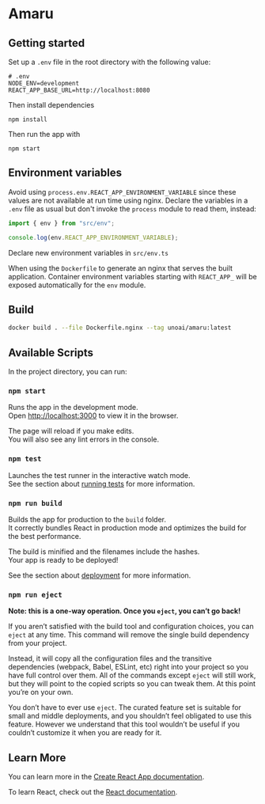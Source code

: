 # Amaru

## Getting started

Set up a `.env` file in the root directory with the following value:

```shell
# .env
NODE_ENV=development
REACT_APP_BASE_URL=http://localhost:8080
```

Then install dependencies

```shell
npm install
```

Then run the app with

```shell
npm start
```

## Environment variables

Avoid using `process.env.REACT_APP_ENVIRONMENT_VARIABLE` since these values are not available at run time using nginx.
Declare the variables in a `.env` file as usual but don't invoke the `process` module to read them, instead:

```javascript
import { env } from "src/env";

console.log(env.REACT_APP_ENVIRONMENT_VARIABLE);
```

Declare new environment variables in `src/env.ts`

When using the `Dockerfile` to generate an nginx that serves the built application. Container environment variables starting with `REACT_APP_` will be exposed automatically for the `env` module.

## Build

```sh
docker build . --file Dockerfile.nginx --tag unoai/amaru:latest
```

## Available Scripts

In the project directory, you can run:

### `npm start`

Runs the app in the development mode.\
Open [http://localhost:3000](http://localhost:3000) to view it in the browser.

The page will reload if you make edits.\
You will also see any lint errors in the console.

### `npm test`

Launches the test runner in the interactive watch mode.\
See the section about [running tests](https://facebook.github.io/create-react-app/docs/running-tests) for more information.

### `npm run build`

Builds the app for production to the `build` folder.\
It correctly bundles React in production mode and optimizes the build for the best performance.

The build is minified and the filenames include the hashes.\
Your app is ready to be deployed!

See the section about [deployment](https://facebook.github.io/create-react-app/docs/deployment) for more information.

### `npm run eject`

**Note: this is a one-way operation. Once you `eject`, you can’t go back!**

If you aren’t satisfied with the build tool and configuration choices, you can `eject` at any time. This command will remove the single build dependency from your project.

Instead, it will copy all the configuration files and the transitive dependencies (webpack, Babel, ESLint, etc) right into your project so you have full control over them. All of the commands except `eject` will still work, but they will point to the copied scripts so you can tweak them. At this point you’re on your own.

You don’t have to ever use `eject`. The curated feature set is suitable for small and middle deployments, and you shouldn’t feel obligated to use this feature. However we understand that this tool wouldn’t be useful if you couldn’t customize it when you are ready for it.

## Learn More

You can learn more in the [Create React App documentation](https://facebook.github.io/create-react-app/docs/getting-started).

To learn React, check out the [React documentation](https://reactjs.org/).
